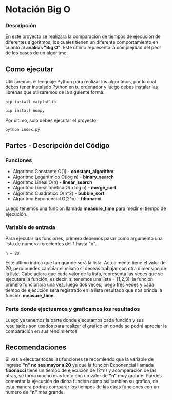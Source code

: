 # Notación Big O

### Descripción
En este proyecto se realizara la comparación de tiempos de ejecución de diferentes algoritmos, los cuales tienen un diferente comportamiento en cuanto al **análisis "Big O"**.
Este último representa la complejidad del peor de los casos de un algoritmo.

## Como ejecutar

Utilizaremos el lenguaje Python para realizar los algoritmos, por lo cual debes tener instalado Python en tu ordenador y luego debes instalar las librerías que utlizaremos de la siguiente forma:

```
pip install matplotlib
```
```
pip install numpy
```
Por último, solo debes ejecutar el proyecto:
```
python index.py
```
## Partes - Descripción del Código

### Funciones

- Algoritmo Constante O(1) - **constant_algorithm**
- Algoritmo Logarítmico O(log n) - **binary_search**
- Algoritmo Lineal O(n) - **linear_search**
- Algoritmo Linealítmetica O(n log n) - **merge_sort**
- Algoritmo Cuadrático O(n^2) - **bubble_sort**
- Algoritmo Exponencial O(2^n) - **fibonacci**

Luego tenemos una función llamada **measure_time** para medir el tiempo de ejecución.

### Variable de entrada

Para ejecutar las funciones, primero debemos pasar como argumento una lista de numeros crecientes del 1 hasta "n".
```
n = 20
```
Este último indíca que tan grande será la lista. Actualmente tiene el valor de 20, pero puedes cambiar el mismo si deseas trabajar con otra dimension de la lista.
Cabe aclara que cada valor de la lista, representa las veces que se ejecutara la función, es decir, si tenemos una lista = [1,2,3], la función primero funcionara una vez, luego dos veces, luego tres veces y cada tiempo de ejecución sera registrado en la lista resultado que nos brinda la función **measure_time**.

### Parte donde ejectuamos y graficamos los resultados

Luego ya tenemos la parte donde ejecutamos cada función y sus resultados son usados para realizar el grafico en donde se podrá apreciar la comparación en sus rendimientos.

## Recomendaciones

Si vas a ejecutar todas las funciones te recomiendo que la variable de ingreso **"n" no sea mayor a 20** ya que la función Exponencial llamada **fibonacci** tiene un tiempo de ejecución de (2^n) y acomparación de las otras, se torna mucho mas lenta con un valor de **"n"** muy grande.
Puedes comentar la ejecución de dicha función como así tambien su grafica, de esta manera podras comparar los tiempos de las otras funciones con un numero de **"n"** más grande.
